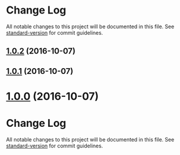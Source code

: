 # Change Log

All notable changes to this project will be documented in this file. See [standard-version](https://github.com/conventional-changelog/standard-version) for commit guidelines.

<a name="1.0.2"></a>
## [1.0.2](https://github.com/massan81/changelog_test/compare/v1.0.1...v1.0.2) (2016-10-07)



<a name="1.0.1"></a>
## [1.0.1](https://github.com/massan81/changelog_test/compare/v1.1.0...v1.0.1) (2016-10-07)



<a name="1.0.0"></a>
# [1.0.0](https://github.com/massan81/changelog_test/compare/v1.1.0...v1.0.0) (2016-10-07)



# Change Log

All notable changes to this project will be documented in this file. See [standard-version](https://github.com/conventional-changelog/standard-version) for commit guidelines.
